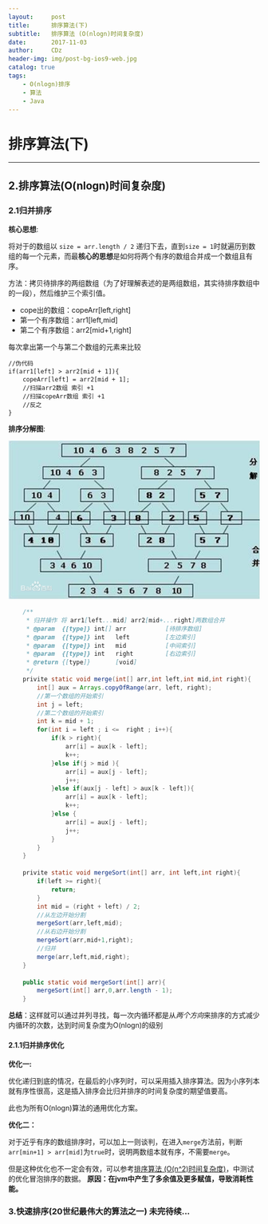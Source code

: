 ```yaml
---
layout:     post
title:      排序算法(下)
subtitle:   排序算法 (O(nlogn)时间复杂度)
date:       2017-11-03
author:     CDz
header-img: img/post-bg-ios9-web.jpg
catalog: true
tags:
    - O(nlogn)排序
    - 算法
    - Java
---
```


# 排序算法(下)
---
## 2.排序算法(O(nlogn)时间复杂度)

### 2.1归并排序

**核心思想**:

将对于的数组以 `size = arr.length / 2` 递归下去，直到`size = 1`时就遍历到数组的每一个元素，而最**核心的思想**是如何将两个有序的数组合并成一个数组且有序。

方法：拷贝待排序的两组数组（为了好理解表述的是两组数组，其实待排序数组中的一段），然后维护三个索引值。

- cope出的数组：copeArr[left,right]
- 第一个有序数组：arr1[left,mid]
- 第二个有序数组：arr2[mid+1,right]

每次拿出第一个与第二个数组的元素来比较
```
//伪代码
if(arr1[left] > arr2[mid + 1]){
    copeArr[left] = arr2[mid + 1];
    //扫描arr2数组 索引 +1
    //扫描copeArr数组 索引 +1
    //反之
}
```

**排序分解图**:

![归并排序分析图](../img/post-CDz-merge-sort.jpg)

```java
    /**
     * 归并操作 将 arr1[left...mid] arr2[mid+...right]两数组合并
     * @param  {[type]} int[] arr           [待排序数组]
     * @param  {[type]} int   left          [左边索引]
     * @param  {[type]} int   mid           [中间索引]
     * @param  {[type]} int   right         [右边索引]
     * @return {[type]}       [void]
     */
    privite static void merge(int[] arr,int left,int mid,int right){
        int[] aux = Arrays.copyOfRange(arr, left, right);
        //第一个数组的开始索引
        int j = left;
        //第二个数组的开始索引
        int k = mid + 1;
        for(int i = left ; i <=  right ; i++){
            if(k > right){
                arr[i] = aux[k - left];
                k++;
            }else if(j > mid ){
                arr[i] = aux[j - left];
                j++;
            }else if(aux[j - left] > aux[k - left]){
                arr[i] = aux[k - left];
                k++;
            }else {
                arr[i] = aux[j - left];
                j++;
            }
        }
    }

    privite static void mergeSort(int[] arr, int left,int right){
        if(left >= right){
            return;
        }
        int mid = (right + left) / 2;
        //从左边开始分割
        mergeSort(arr,left,mid);
        //从右边开始分割
        mergeSort(arr,mid+1,right);
        //归并
        merge(arr,left,mid,right);
    }

    public static void mergeSort(int[] arr){
        mergeSort(int[] arr,0,arr.length - 1);
    }

```

**总结**：这样就可以通过并列寻找，每一次内循环都是从*两个方向*来排序的方式减少内循环的次数，达到时间复杂度为O(nlogn)的级别

#### 2.1.1归并排序优化
**优化一:**

优化递归到底的情况，在最后的小序列时，可以采用插入排序算法。因为小序列本就有序性很高，这是插入排序会比归并排序的时间复杂度的期望值要高。

此也为所有O(nlogn)算法的通用优化方案。

**优化二：**

对于近乎有序的数组排序时，可以加上一则谈判，在进入`merge`方法前，判断 `arr[min+1] > arr[mid]`为`true`时，说明两数组本就有序，不需要`merge`。

但是这种优化也不一定会有效，可以参考[排序算法 (O(n^2)时间复杂度)](/2017-11-03-O(n^2)排序算法思想.md)，中测试的优化冒泡排序的数据。
**原因：在jvm中产生了多余值及更多赋值，导致消耗性能。**


### 3.快速排序(20世纪最伟大的算法之一) 未完待续...

